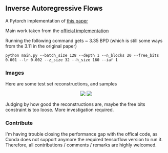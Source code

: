 ## Inverse Autoregressive Flows 

A Pytorch implementation of [this paper](https://arxiv.org/abs/1606.04934)

Main work taken from the [official implementation](https://github.com/openai/iaf)

Running the following command gets ~ 3.35 BPD (which is still some ways from the 3.11 in the original paper)

```
python main.py --batch_size 128 --depth 1 --n_blocks 20 --free_bits 0.001 --lr 0.002 --z_size 32 --h_size 160 --iaf 1
```

### Images
Here are some test set reconstructions, and samples 
<p align="center">
<img src="https://github.com/pclucas14/iaf-vae/blob/master/images/test_99.png">
<img src="https://github.com/pclucas14/iaf-vae/blob/master/images/samples_204.png">
</p>
Judging by how good the reconstructions are,  maybe the free bits constraint is too loose. More investigation required.

### Contribute
I'm having trouble closing the performance gap with the offical code, as Conda does not support anymore the required tensorflow version to run it. Therefore, all contributions / comments / remarks are highly welcomed. 


